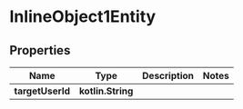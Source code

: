 
# InlineObject1Entity

## Properties
Name | Type | Description | Notes
------------ | ------------- | ------------- | -------------
**targetUserId** | **kotlin.String** |  | 



